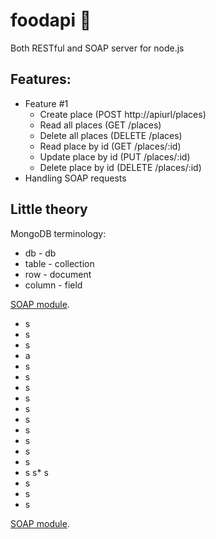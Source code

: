 # foodapi :fork_and_knife:
Both RESTful and SOAP server for node.js
## Features:
* Feature #1
  * Create place (POST http://apiurl/places)
  * Read all places (GET /places)
  * Delete all places (DELETE /places)
  * Read place by id (GET /places/:id)
  * Update place by id (PUT /places/:id)
  * Delete place by id (DELETE /places/:id)
* Handling SOAP requests
## Little theory
MongoDB terminology:
* db - db
* table - collection
* row - document
* column - field

[SOAP module](https://github.com/vpulim/node-soap).

* s
* s
* s
* a
* s
* s
* s
* s
* s
* s
* s
* s
* s
* s
* s
s* s
* s
* s
* s

[SOAP module](https://github.com/Liemrist/foodapi#features).
